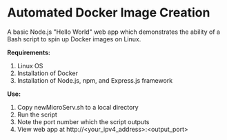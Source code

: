 # Automated Docker Image Creation  

A basic Node.js "Hello World" web app which demonstrates the ability of a Bash script to spin up Docker images on Linux.  

**Requirements:**  
1. Linux OS  
2. Installation of Docker  
3. Installation of Node.js, npm, and Express.js framework  

**Use:**  
1. Copy newMicroServ.sh to a local directory  
2. Run the script  
3. Note the port number which the script outputs  
4. View web app at http://<your_ipv4_address>:<output_port>
